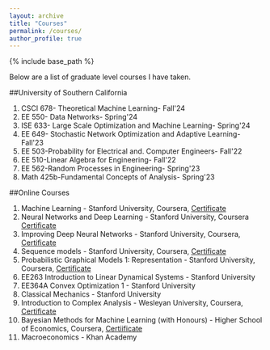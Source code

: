 ```yaml
---
layout: archive
title: "Courses"
permalink: /courses/
author_profile: true
---
```


{% include base_path %}

Below are a list of graduate level courses I have taken.

##University of Southern California

1. CSCI 678- Theoretical Machine Learning- Fall'24 
2. EE 550- Data Networks- Spring'24 
3. ISE 633- Large Scale Optimization and Machine Learning- Spring'24 
4. EE 649- Stochastic Network Optimization and Adaptive Learning- Fall'23
5. EE 503-Probability for Electrical and. Computer Engineers- Fall'22
6. EE 510-Linear Algebra for Engineering- Fall'22
7. EE 562-Random Processes in Engineering- Spring'23 
8. Math 425b-Fundamental Concepts of Analysis- Spring'23

##Online Courses

1. Machine Learning - Stanford University, Coursera, [Certificate](http://mevanwijewardena.github.io/files/cert1.pdf)
2. Neural Networks and Deep Learning - Stanford University, Coursera [Certificate](http://mevanwijewardena.github.io/files/cert2.pdf)
3. Improving Deep Neural Networks - Stanford University, Coursera, [Certificate](http://mevanwijewardena.github.io/files/cert3.pdf)
4. Sequence models - Stanford University, Coursera, [Certificate](http://mevanwijewardena.github.io/files/cert4.pdf)
5. Probabilistic Graphical Models 1: Representation - Stanford University, Coursera, [Certificate](http://mevanwijewardena.github.io/files/cert5.pdf)
6. EE263 Introduction to Linear Dynamical Systems - Stanford University
7. EE364A Convex Optimization 1 - Stanford University
8. Classical Mechanics - Stanford University
9. Introduction to Complex Analysis - Wesleyan University, Coursera, [Certificate](http://mevanwijewardena.github.io/files/cert6.pdf)
10. Bayesian Methods for Machine Learning (with Honours) - Higher School of Economics, Coursera, [Certiificate](http://mevanwijewardena.github.io/files/cert7.pdf)
11. Macroeconomics - Khan Academy


